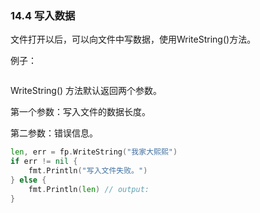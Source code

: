 ### 14.4 写入数据

文件打开以后，可以向文件中写数据，使用WriteString\(\)方法。

例子：

```go

```

WriteString\(\) 方法默认返回两个参数。

第一个参数：写入文件的数据长度。

第二参数：错误信息。

```go
len, err = fp.WriteString("我家大熙熙")
if err != nil {
    fmt.Println("写入文件失败。")
} else {
    fmt.Println(len) // output: 
}
```





